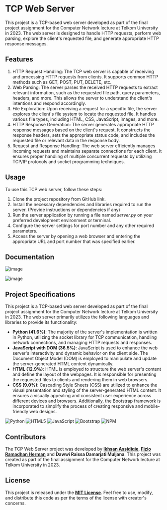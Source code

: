 # TCP Web Server

This project is a TCP-based web server developed as part of the final project assignment for the Computer Network lecture at Telkom University in 2023. The web server is designed to handle HTTP requests, perform web parsing, explore the client's requested file, and generate appropriate HTTP response messages.

## Features
1. HTTP Request Handling: The TCP web server is capable of receiving and processing HTTP requests from clients. It supports common HTTP methods such as GET, POST, PUT, DELETE, etc.
2. Web Parsing: The server parses the received HTTP requests to extract relevant information, such as the requested file path, query parameters, headers, and more. This allows the server to understand the client's intentions and respond accordingly.
3. File Exploration: Upon receiving a request for a specific file, the server explores the client's file system to locate the requested file. It handles various file types, including HTML, CSS, JavaScript, images, and more.
4. HTTP Response Generation: The server generates appropriate HTTP response messages based on the client's request. It constructs the response headers, sets the appropriate status code, and includes the requested file or relevant data in the response body.
5. Request and Response Handling: The web server efficiently manages incoming requests and maintains separate connections for each client. It ensures proper handling of multiple concurrent requests by utilizing TCP/IP protocols and socket programming techniques.

## Usage
To use this TCP web server, follow these steps:

1. Clone the project repository from GitHub link.
2. Install the necessary dependencies and libraries required to run the server. (Provide instructions or dependencies if any)
3. Run the server application by running a file named *server.py* on your preferred development environment or terminal.
5. Configure the server settings for port number and any other required parameters.
6. Access the server by opening a web browser and entering the appropriate URL and port number that was specified earlier.

## Documentation
![image](https://github.com/ikhsansdqq/tes-server-web/assets/91542488/f41f63a3-06d9-4d3d-807a-979b0f74e026)

![image](https://github.com/ikhsansdqq/tes-server-web/assets/91542488/701df76b-4708-4628-9272-ed7dca12c6a3)

## Project Specifications
This project is a TCP-based web server developed as part of the final project assignment for the Computer Network lecture at Telkom University in 2023. The web server primarily utilizes the following languages and libraries to provide its functionality:

- **Python (41.6%)**: The majority of the server's implementation is written in Python, utilizing the socket library for TCP communication, handling network connections, and managing HTTP requests and responses.
- **JavaScript with DOM (36.5%)**: JavaScript is used to enhance the web server's interactivity and dynamic behavior on the client side. The Document Object Model (DOM) is employed to manipulate and update the server-generated HTML content dynamically.
- **HTML (12.9%)**: HTML is employed to structure the web server's content and define the layout of the webpages. It is responsible for presenting the requested files to clients and rendering them in web browsers.
- **CSS (9.0%)**: Cascading Style Sheets (CSS) are utilized to enhance the visual presentation and styling of the server-generated HTML content. It ensures a visually appealing and consistent user experience across different devices and browsers. Additionally, the Bootstrap framework is incorporated to simplify the process of creating responsive and mobile-friendly web designs.

![Python](https://img.shields.io/badge/python-3670A0?style=for-the-badge&logo=python&logoColor=ffdd54) ![HTML5](https://img.shields.io/badge/html5-%23E34F26.svg?style=for-the-badge&logo=html5&logoColor=white) ![JavaScript](https://img.shields.io/badge/javascript-%23323330.svg?style=for-the-badge&logo=javascript&logoColor=%23F7DF1E) ![Bootstrap](https://img.shields.io/badge/bootstrap-%238511FA.svg?style=for-the-badge&logo=bootstrap&logoColor=white) ![NPM](https://img.shields.io/badge/NPM-%23CB3837.svg?style=for-the-badge&logo=npm&logoColor=white)

## Contributors
The TCP Web Server project was developed by [**Ikhsan Assidiqie**](https://github.com/ikhsansdqq), [**Fizio Ramadhan Herman**](https://github.com/fiziorh) and **Dawwi Raissa Damarjati Muljana**. This project was created as part of the final assignment for the Computer Network lecture at Telkom University in 2023.

## License
This project is released under the **[MIT License](https://opensource.org/license/mit/)**. Feel free to use, modify, and distribute this code as per the terms of the license with creator's concerns.
